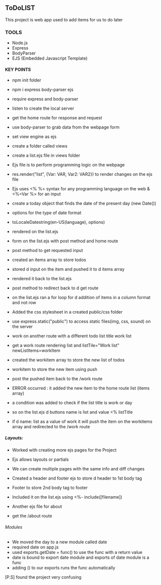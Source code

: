 
## ToDoLIST 

This project is web app used to add items for us to do later

### TOOLS

- Node.js
- Express
- BodyParser
- EJS (Embedded Javascript Template)

#### KEY POINTS

- npm init folder
- npm i express body-parser ejs
- require express and body-parser
- listen to create the local server
- get the home route for response and request
- use body-parser to grab data from the webpage form
- set view engine as ejs
- create a folder called views 
- create a list.ejs file in views folder
- Ejs file is to perform programming logic on the webpage
- res.render("list", {Var: VAR, Var2: VAR2}) to render changes on the ejs file
- Ejs uses <% %> syntax for any programming language on the web & <%=Var %> for an input
- create a today object that finds the date of the present day (new Date())
- options for the type of date format
- toLocaleDatestring(en-US(language), options)
- rendered on the list.ejs
- form on the list.ejs with post method and home route
- post method to get requested input 
- created an items array to store todos
- stored d input on the item and pushed it to d items array
- rendered it back to the list.ejs
- post method to redirect back to d get route
- on the list.ejs ran a for loop for d addition of items in a column format and not row
- Added the css stylesheet in a created public/css folder
- use express.static("public") to access static files(img, css, sound) on the server

- work on another route with a different todo list title work list
- get a work route rendering list and listTile="Work list" newListItems=workItem
- created the workitem array to store the new list of todos
- workitem to store the new item using push
- post the pushed item back to the /work route
- ERROR occurred : it added the new item to the home route list (items array)
- a condition was added to check if the list title is work or day
- so on the list.ejs d buttons name is list and value <% listTitle
- if d name: list as a value of work it will push the item on the workitems array and redirected to the /work route

##### Layouts:
- Worked with creating more ejs pages for the Project
- Ejs allows layouts or partials
- We can create multiple pages with the same info and diff changes
- Created a header and footer ejs to store d header to 1st body tag
- Footer to store 2nd body tag to footer
- Included it on the list.ejs using <%- include([filename])

- Another ejs file for about
- get the /about route

###### Modules
- We moved the day to a new module called date
- required date on app.js
- used exports.getDate = func() to use the func with a return value
- date is bound to export date module and exports of date module is a func
- adding () to our exports runs the func automatically 



[P.S] found the project very confusing

